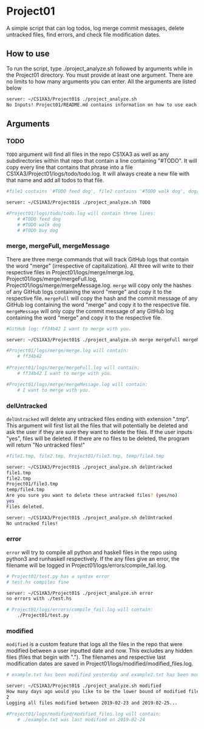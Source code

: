 # Project01

A simple script that can log todos, log merge commit messages, delete untracked files, find errors, and check file modification dates.

## How to use

To run the script, type ./project_analyze.sh followed by arguments while in the Project01 directory. You must provide at least one argument. There are no limits to how many arguments you can enter. All the arguments are listed below

```bash 
server: ~/CS1XA3/Project01$ ./project_analyze.sh
No Inputs! Project01/README.md contains information on how to use each command.
```

## Arguments

### TODO 

`TODO` argument will find all files in the repo CS1XA3 as well as any subdirectories within that repo that contain a line containing "#TODO". It will copy every line that contains that phrase into a file CS1XA3/Project01/logs/todo/todo.log. It will always create a new file with that name and add all todos to that file.
 
```bash
#file1 contains '#TODO feed dog', file2 contains '#TODO walk dog', dog/file3contains '#TODO buy new dog'

server: ~/CS1XA3/Project01$ ./project_analyze.sh TODO

#Project01/logs/todo/todo.log will contain three lines:
	# #TODO feed dog
	# #TODO walk dog
	# #TODO buy dog
```

### merge, mergeFull, mergeMessage

There are three merge commands that will track GitHub logs that contain the word "merge" (irrespective of capitalization). All three will write to their respective files in Project01/logs/merge/merge.log, Project01/logs/merge/mergeFull.log, Project01/logs/merge/mergeMessage.log. `merge` will copy only the hashes of any GitHub logs containing the word "merge" and copy it to the respective file. `mergeFull` will copy the hash and the commit message of any GitHub log containing the word "merge" and copy it to the respective file. `mergeMessage` will only copy the commit message of any GitHub log containing the word "merge" and copy it to the respective file.

```bash
#GitHub log: ff34b42 I want to merge with you.

server: ~/CS1XA3/Project01$ ./project_analyze.sh merge mergeFull mergeMessage

#Project01/logs/merge/merge.log will contain:
	# ff34b42
	
#Project01/logs/merge/mergeFull.log will contain:
	# ff34b42 I want to merge with you.

#Project01/logs/merge/mergeMessage.log will contain:
	# I want to merge with you.
```

### delUntracked

`delUntracked` will delete any untracked files ending with extension ".tmp". This argument will first list all the files that will potentially be deleted and ask the user if they are sure they want to delete the files. If the user inputs "yes", files will be deleted. If there are no files to be deleted, the program will return "No untracked files!"

```bash
#file1.tmp, file2.tmp, Project01/file3.tmp, temp/file4.tmp

server: ~/CS1XA3/Project01$ ./project_analyze.sh delUntracked
file1.tmp
file2.tmp
Project01/file3.tmp
temp/file4.tmp
Are you sure you want to delete these untracked files? (yes/no)
yes
Files deleted.

server: ~/CS1XA3/Project01$ ./project_analyze.sh delUntracked
No untracked files!
```
### error

`error` will try to compile all python and haskell files in the repo using python3 and runhaskell respectively. If the any files give an error, the filename will be logged in Project01/logs/errors/compile_fail.log.

```bash
# Project01/test.py has a syntax error
# test.hs compiles fine

server: ~/CS1XA3/Project01$ ./project_analyze.sh error
no errors with ./test.hs

# Project01/logs/errors/compile_fail.log will contain:
	./Project01/test.py
```

### modified

`modified` is a custom feature that logs all the files in the repo that were modified between a user inputted date and now. This excludes any hidden files (files that begin with "."). The filenames and respective last modification dates are saved in Project01/logs/modified/modified_files.log. 

```bash
# example.txt has been modified yesterday and example2.txt has been modified 10 days ago

server: ~/CS1XA3/Project01$ ./project_analyze.sh modified
How many days ago would you like to be the lower bound of modified files?
2
Logging all files modified between 2019-02-23 and 2019-02-25...

#Project01/logs/modified/modified_files.log will contain:
	# ./example.txt was last modified on 2019-02-24

```